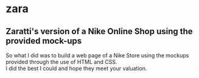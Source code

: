 # zara
## Zaratti's version of a Nike Online Shop using the provided mock-ups

<p> So what I did was to build a web page of a Nike Store using the mockups provided through the use of HTML and CSS.<br/> 
I did the best I could and hope they meet your valuation.</p>
